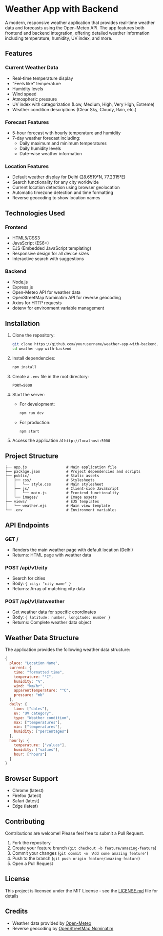 # Weather App with Backend

A modern, responsive weather application that provides real-time weather data and forecasts using the Open-Meteo API. The app features both frontend and backend integration, offering detailed weather information including temperature, humidity, UV index, and more.

## Features

### Current Weather Data

- Real-time temperature display
- "Feels like" temperature
- Humidity levels
- Wind speed
- Atmospheric pressure
- UV index with categorization (Low, Medium, High, Very High, Extreme)
- Weather condition descriptions (Clear Sky, Cloudy, Rain, etc.)

### Forecast Features

- 5-hour forecast with hourly temperature and humidity
- 7-day weather forecast including:
  - Daily maximum and minimum temperatures
  - Daily humidity levels
  - Date-wise weather information

### Location Features

- Default weather display for Delhi (28.6519°N, 77.2315°E)
- Search functionality for any city worldwide
- Current location detection using browser geolocation
- Automatic timezone detection and time formatting
- Reverse geocoding to show location names

## Technologies Used

### Frontend

- HTML5/CSS3
- JavaScript (ES6+)
- EJS (Embedded JavaScript templating)
- Responsive design for all device sizes
- Interactive search with suggestions

### Backend

- Node.js
- Express.js
- Open-Meteo API for weather data
- OpenStreetMap Nominatim API for reverse geocoding
- Axios for HTTP requests
- dotenv for environment variable management

## Installation

1. Clone the repository:
   ```bash
   git clone https://github.com/yourusername/weather-app-with-backend.git
   cd weather-app-with-backend
   ```

2. Install dependencies:
   ```bash
   npm install
   ```

3. Create a `.env` file in the root directory:
   ```
   PORT=5000
   ```

4. Start the server:

   - For development:
     ```bash
     npm run dev
     ```
   - For production:
     ```bash
     npm start
     ```

5. Access the application at `http://localhost:5000`

## Project Structure

```
├── app.js                  # Main application file
├── package.json            # Project dependencies and scripts
├── public/                 # Static assets
│   ├── css/                # Stylesheets
│   │   └── style.css       # Main stylesheet
│   ├── js/                 # Client-side JavaScript
│   │   └── main.js         # Frontend functionality
│   └── images/             # Image assets
├── views/                  # EJS templates
│   └── weather.ejs         # Main view template
└── .env                    # Environment variables
```

## API Endpoints

### GET /

- Renders the main weather page with default location (Delhi)
- Returns: HTML page with weather data

### POST /api/v1/city

- Search for cities
- Body: `{ city: "city name" }`
- Returns: Array of matching city data

### POST /api/v1/latweather

- Get weather data for specific coordinates
- Body: `{ latitude: number, longitude: number }`
- Returns: Complete weather data object

## Weather Data Structure

The application provides the following weather data structure:
```javascript
{
  place: "Location Name",
  current: {
    time: "formatted time",
    temperature: "°C",
    humidity: "%",
    wind: "km/hr",
    apparentTemperature: "°C",
    pressure: "mb"
  },
  daily: {
    time: ["dates"],
    uv: "UV category",
    type: "Weather condition",
    max: ["temperatures"],
    min: ["temperatures"],
    humidity: ["percentages"]
  },
  hourly: {
    temperature: ["values"],
    humidity: ["values"],
    hour: ["hours"]
  }
}
```

## Browser Support

- Chrome (latest)
- Firefox (latest)
- Safari (latest)
- Edge (latest)

## Contributing

Contributions are welcome! Please feel free to submit a Pull Request.

1. Fork the repository
2. Create your feature branch (`git checkout -b feature/amazing-feature`)
3. Commit your changes (`git commit -m 'Add some amazing feature'`)
4. Push to the branch (`git push origin feature/amazing-feature`)
5. Open a Pull Request

## License

This project is licensed under the MIT License - see the [LICENSE.md](LICENSE.md) file for details

## Credits

- Weather data provided by [Open-Meteo](https://open-meteo.com/)
- Reverse geocoding by [OpenStreetMap Nominatim](https://nominatim.org/)